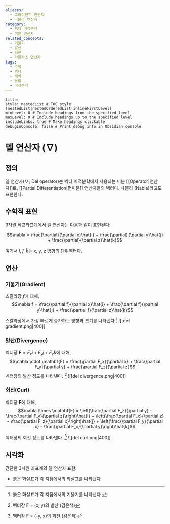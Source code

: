 ```yaml
---
aliases:
  - 그라디언트 연산자
  - 나블라 연산자
category:
  - 벡터 미적분학
  - 미분 연산자
related_concepts:
  - 기울기
  - 발산
  - 회전
  - 라플라스 연산자
tags:
  - 수학
  - 벡터
  - 해석
  - 물리
  - 미적분학
---
```


```table-of-contents
title: 
style: nestedList # TOC style (nestedList|nestedOrderedList|inlineFirstLevel)
minLevel: 0 # Include headings from the specified level
maxLevel: 0 # Include headings up to the specified level
includeLinks: true # Make headings clickable
debugInConsole: false # Print debug info in Obsidian console
```
# 델 연산자 (∇)

## 정의
델 연산자(∇; Del operator)는 벡터 미적분학에서 사용되는 미분 [[Operator|연산자]]로, [[Partial Differentiation|편미분]] 연산자들의 벡터다. 나블라 (Nabla)라고도 표현한다. 

## 수학적 표현
3차원 직교좌표계에서 델 연산자는 다음과 같이 표현된다:

$$\nabla = \frac{\partial}{\partial x}\hat{i} + \frac{\partial}{\partial y}\hat{j} + \frac{\partial}{\partial z}\hat{k}$$

여기서 $\hat{i}$, $\hat{j}$, $\hat{k}$는 x, y, z 방향의 단위벡터다.

## 연산
### 기울기(Gradient)
스칼라장 $f$에 대해,
   $$\nabla f = \frac{\partial f}{\partial x}\hat{i} + \frac{\partial f}{\partial y}\hat{j} + \frac{\partial f}{\partial z}\hat{k}$$

스칼라장에서 가장 빠르게 증가하는 방향과 크기를 나타낸다.[^1]
	![[del gradient.png|400]]
	
### 발산(Divergence)
벡터장 $\mathbf{F} = F_x\hat{i} + F_y\hat{j} + F_z\hat{k}$에 대해,
   $$\nabla \cdot \mathbf{F} = \frac{\partial F_x}{\partial x} + \frac{\partial F_y}{\partial y} + \frac{\partial F_z}{\partial z}$$
벡터장의 발산 정도를 나타낸다. [^2]
	![[del divergence.png|400]]
### 회전(Curl)
벡터장 $\mathbf{F}$에 대해,
   $$\nabla \times \mathbf{F} = \left(\frac{\partial F_z}{\partial y} - \frac{\partial F_y}{\partial z}\right)\hat{i} + \left(\frac{\partial F_x}{\partial z} - \frac{\partial F_z}{\partial x}\right)\hat{j} + \left(\frac{\partial F_y}{\partial x} - \frac{\partial F_x}{\partial y}\right)\hat{k}$$

벡터장의 회전 정도를 나타낸다. [^3]
	![[del curl.png|400]]



## 시각화
간단한 3차원 좌표계와 델 연산자 표현:

- 붉은 화살표가 각 지점에서의 화살표를 나타낸다


[^1]: 붉은 화살표가 각 지점에서의 기울기를 나타낸다.
[^2]: 벡터장 F = (x, y)의 발산 (검은색)
[^3]: 벡터장 F = (-y, x)의 회전 (검은색)